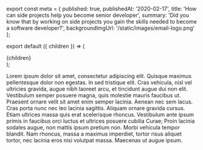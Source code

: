 export const meta = {
published: true,
publishedAt: '2020-02-17',
title: 'How can side projects help you become senior developer',
summary:
'Did you know that by working on side projects you gain the skills needed to become a software developer?',
backgroundImgUrl: '/static/images/email-logo.png'
};

export default ({ children }) => (<div>{children}</div>);

Lorem ipsum dolor sit amet, consectetur adipiscing elit. Quisque maximus pellentesque dolor non egestas. In sed tristique elit. Cras vehicula, nisl vel ultricies gravida, augue nibh laoreet arcu, et tincidunt augue dui non elit. Vestibulum semper posuere magna, quis molestie mauris faucibus ut. Praesent ornare velit sit amet enim semper lacinia. Aenean nec sem lacus. Cras porta nunc nec leo lacinia sagittis. Aliquam ornare gravida cursus. Etiam ultrices massa quis erat scelerisque rhoncus. Vestibulum ante ipsum primis in faucibus orci luctus et ultrices posuere cubilia Curae; Proin lacinia sodales augue, non mattis ipsum pretium non. Morbi vehicula tempor blandit. Nam rhoncus, massa a maximus imperdiet, tortor risus aliquet tortor, nec lacinia eros nisi volutpat massa. Maecenas ut augue ipsum.
